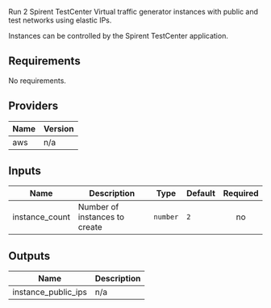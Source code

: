 
Run 2 Spirent TestCenter Virtual traffic generator instances with public and test networks using elastic IPs.

Instances can be controlled by the Spirent TestCenter application.

<!-- BEGINNING OF PRE-COMMIT-TERRAFORM DOCS HOOK -->
## Requirements

No requirements.

## Providers

| Name | Version |
|------|---------|
| aws | n/a |

## Inputs

| Name | Description | Type | Default | Required |
|------|-------------|------|---------|:--------:|
| instance\_count | Number of instances to create | `number` | `2` | no |

## Outputs

| Name | Description |
|------|-------------|
| instance\_public\_ips | n/a |

<!-- END OF PRE-COMMIT-TERRAFORM DOCS HOOK -->

